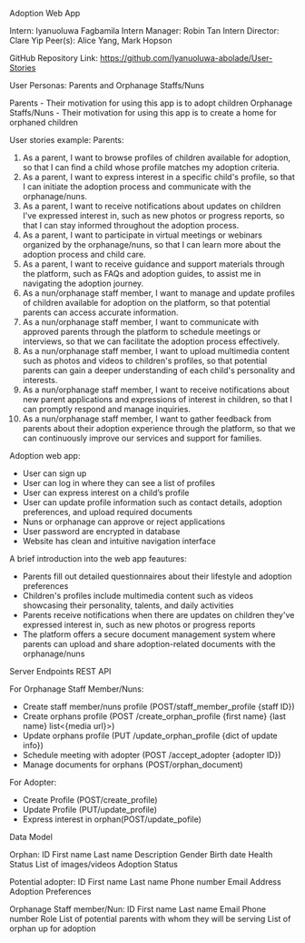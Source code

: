 Adoption Web App

Intern: Iyanuoluwa Fagbamila
Intern Manager: Robin Tan
Intern Director: Clare Yip
Peer(s): Alice Yang, Mark Hopson

GitHub Repository Link: https://github.com/Iyanuoluwa-abolade/User-Stories



User Personas: Parents and Orphanage Staffs/Nuns

Parents - Their motivation for using this app is to adopt children
Orphanage Staffs/Nuns - Their motivation for using this app is to create a home for orphaned children

User stories example:
Parents:
1. As a parent, I want to browse profiles of children available for adoption, so that I can find a child whose profile matches my adoption criteria.
2. As a parent, I want to express interest in a specific child's profile, so that I can initiate the adoption process and communicate with the orphanage/nuns.
3. As a parent, I want to receive notifications about updates on children I've expressed interest in, such as new photos or progress reports, so that I can stay informed throughout the adoption process.
4. As a parent, I want to participate in virtual meetings or webinars organized by the orphanage/nuns, so that I can learn more about the adoption process and child care.
5. As a parent, I want to receive guidance and support materials through the platform, such as FAQs and adoption guides, to assist me in navigating the adoption journey.
6. As a nun/orphanage staff member, I want to manage and update profiles of children available for adoption on the platform, so that potential parents can access accurate information.
7. As a nun/orphanage staff member, I want to communicate with approved parents through the platform to schedule meetings or interviews, so that we can facilitate the adoption process effectively.
8. As a nun/orphanage staff member, I want to upload multimedia content such as photos and videos to children's profiles, so that potential parents can gain a deeper understanding of each child's personality and interests.
9. As a nun/orphanage staff member, I want to receive notifications about new parent applications and expressions of interest in children, so that I can promptly respond and manage inquiries.
10. As a nun/orphanage staff member, I want to gather feedback from parents about their adoption experience through the platform, so that we can continuously improve our services and support for families.

Adoption web app:
- User can sign up
- User can log in where they can see a list of profiles
- User can express interest on a child’s profile
- User can update profile information such as contact details, adoption preferences, and upload required documents
- Nuns or orphanage can approve or reject applications
- User password are encrypted in database
- Website has clean and intuitive navigation interface

A brief introduction into the web app feautures:
- Parents fill out detailed questionnaires about their lifestyle and adoption preferences
- Children's profiles include multimedia content such as videos showcasing their personality, talents, and daily activities
- Parents receive notifications when there are updates on children they've expressed interest in, such as new photos or progress reports
- The platform offers a secure document management system where parents can upload and share adoption-related documents with the orphanage/nuns
  


Server Endpoints
REST API

For Orphanage Staff Member/Nuns:
- Create staff member/nuns profile (POST/staff_member_profile {staff ID})
- Create orphans profile (POST /create_orphan_profile {first name} {last name} list<{media url}>)
- Update orphans profile (PUT /update_orphan_profile {dict of update info})
- Schedule meeting with adopter (POST /accept_adopter {adopter ID})
- Manage documents for orphans (POST/orphan_document)

For Adopter:
- Create Profile (POST/create_profile)
- Update Profile (PUT/update_profile)
- Express interest in orphan(POST/update_pofile)
  

Data Model

Orphan:
ID
First name
Last name
Description
Gender
Birth date
Health Status
List of images/videos
Adoption Status

Potential adopter:
ID
First name
Last name
Phone number
Email
Address
Adoption Preferences

Orphanage Staff member/Nun:
ID
First name
Last name
Email
Phone number
Role
List of potential parents with whom they will be serving
List of orphan up for adoption
